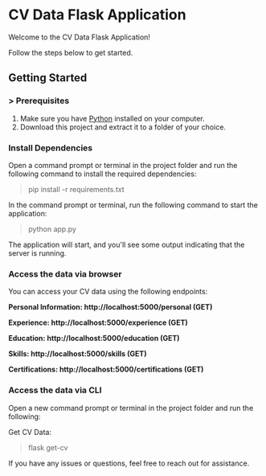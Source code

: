 # CV Data Flask Application

Welcome to the CV Data Flask Application!

Follow the steps below to get started.

## Getting Started

### > Prerequisites

1. Make sure you have [Python](https://www.python.org/downloads/) installed on your computer.
2. Download this project and extract it to a folder of your choice.

### Install Dependencies

Open a command prompt or terminal in the project folder and run the following command to install the required dependencies:

> pip install -r requirements.txt

In the command prompt or terminal, run the following command to start the application:

> python app.py

The application will start, and you'll see some output indicating that the server is running.

### Access the data via browser

You can access your CV data using the following endpoints:

**Personal Information: http://localhost:5000/personal (GET)**

**Experience: http://localhost:5000/experience (GET)**

**Education: http://localhost:5000/education (GET)**

**Skills: http://localhost:5000/skills (GET)**

**Certifications: http://localhost:5000/certifications (GET)**

### Access the data via CLI

Open a new command prompt or terminal in the project folder and run the following:

Get CV Data:

> flask get-cv



If you have any issues or questions, feel free to reach out for assistance.
